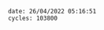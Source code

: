 

                date: 26/04/2022 05:16:51
                cycles: 103800

                         